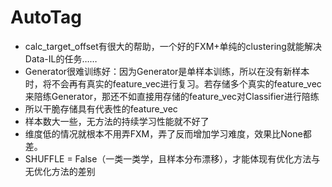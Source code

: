 # AutoTag

- calc_target_offset有很大的帮助，一个好的FXM+单纯的clustering就能解决Data-IL的任务……
- Generator很难训练好：因为Generator是单样本训练，所以在没有新样本时，将不会再有真实的feature_vec进行复习。若存储多个真实的feature_vec来陪练Generator，那还不如直接用存储的feature_vec对Classifier进行陪练
- 所以干脆存储具有代表性的feature_vec
- 样本数大一些，无方法的持续学习性能就不好了
- 维度低的情况就根本不用弄FXM，弄了反而增加学习难度，效果比None都差。
- SHUFFLE = False（一类一类学，且样本分布漂移），才能体现有优化方法与无优化方法的差别
